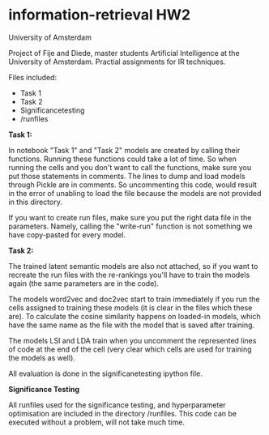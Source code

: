 # information-retrieval HW2
University of Amsterdam

Project of Fije and Diede, master students Artificial Intelligence at the University of Amsterdam. 
Practial assignments for IR techniques.

Files included:
- Task 1
- Task 2
- Significancetesting
- /runfiles

**Task 1:**

In notebook "Task 1" and "Task 2" models are created by calling their functions. Running these functions could take a lot of time. So when running the cells and you don't want to call the functions, make sure you put those statements in comments. The lines to dump and load models through Pickle are in comments. So uncommenting this code, would result in the error of unabling to load the file because the models are not provided in this directory.

If you want to create run files, make sure you put the right data file in the parameters. Namely, calling the "write-run" function is not something we have copy-pasted for every model.

**Task 2:**

The trained latent semantic models are also not attached, so if you want to recreate the run files with the re-rankings you'll have to train the models again (the same parameters are in the code).

The models word2vec and doc2vec start to train immediately if you run the cells assigned to training these models (it is clear in the files which these are). To calculate the cosine similarity happens on loaded-in models, which have the same name as the file with the model that is saved after training. 

The models LSI and LDA train when you uncomment the represented lines of code at the end of the cell (very clear which cells are used for training the models as well).

All evaluation is done in the significanetesting ipython file.

**Significance Testing**

All runfiles used for the significance testing, and hyperparameter optimisation are included in the directory /runfiles. This code can be executed without a problem, will not take much time.

